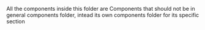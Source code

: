 All the components inside this folder are Components that should not be in general components folder, intead its own components folder for its specific section
